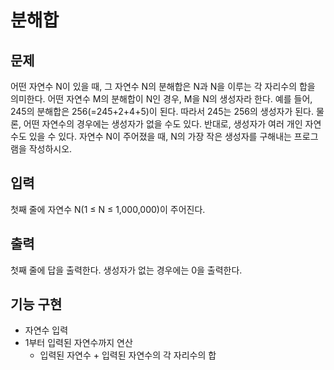 # 분해합
## 문제
어떤 자연수 N이 있을 때, 그 자연수 N의 분해합은 N과 N을 이루는 각 자리수의 합을 의미한다. 
어떤 자연수 M의 분해합이 N인 경우, M을 N의 생성자라 한다. 
예를 들어, 245의 분해합은 256(=245+2+4+5)이 된다. 
따라서 245는 256의 생성자가 된다. 
물론, 어떤 자연수의 경우에는 생성자가 없을 수도 있다. 
반대로, 생성자가 여러 개인 자연수도 있을 수 있다.
자연수 N이 주어졌을 때, N의 가장 작은 생성자를 구해내는 프로그램을 작성하시오.

## 입력
첫째 줄에 자연수 N(1 ≤ N ≤ 1,000,000)이 주어진다.

## 출력
첫째 줄에 답을 출력한다. 생성자가 없는 경우에는 0을 출력한다.

## 기능 구현
* 자연수 입력
* 1부터 입력된 자연수까지 연산
  * 입력된 자연수 + 입력된 자연수의 각 자리수의 합
